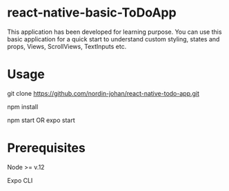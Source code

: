 # react-native-basic-ToDoApp
This application has been developed for learning purpose. You can use this basic application for a quick start to understand custom styling, states and props, Views, ScrollViews, TextInputs etc.

# Usage
git clone https://github.com/nordin-johan/react-native-todo-app.git

npm install

npm start OR expo start

# Prerequisites
Node >= v.12

Expo CLI
